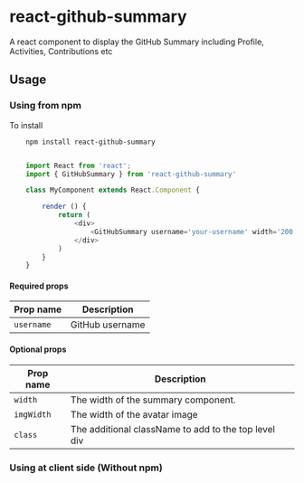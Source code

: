 # react-github-summary
A react component to display the GitHub Summary including Profile, Activities, Contributions etc

## Usage

### Using from npm

To install

```
    npm install react-github-summary
```

```javascript

    import React from 'react';
    import { GitHubSummary } from 'react-github-summary'

    class MyComponent extends React.Component {

        render () {
            return (
                <div>
                    <GitHubSummary username='your-username' width='200'>
                </div>
            )
        }
    }
```

#### Required props

Prop name | Description
---- | -------------
`username` | GitHub username

#### Optional props

Prop name | Description
---- | -------------
`width` | The width of the summary component.
`imgWidth` | The width of the avatar image
`class` | The additional className to add to the top level div



### Using at client side (Without npm)
